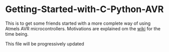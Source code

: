# Getting-Started-with-C-Python-AVR
This is to get some friends started with a more complete way of using Atmels AVR microcontrollers.
Motivations are explained om the [wiki](https://github.com/arteknix/Getting-Started-with-C-Python-AVR/wiki#welcome-to-the-getting-started-with-c-python-avr-wiki) 
for the time being.

This file will be progressively updated
